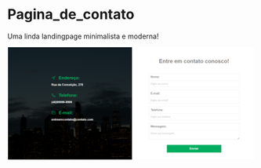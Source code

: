 # Pagina_de_contato
Uma linda landingpage minimalista e moderna!

![Contato](https://github.com/arielklxto/Pagina_de_contato/blob/main/img/pagina_de_contato.png)
